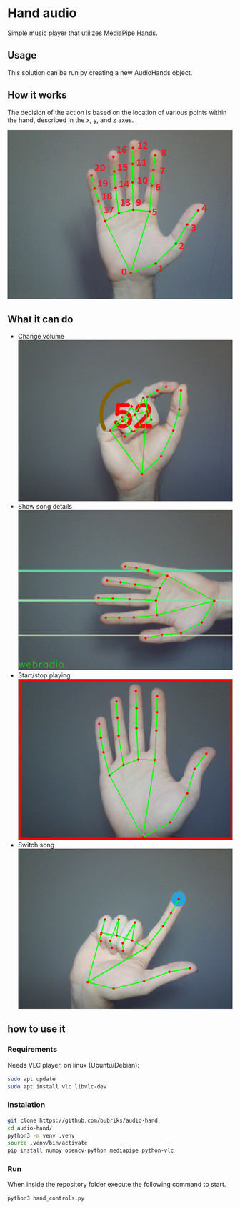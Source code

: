# Hand audio

Simple music player that utilizes [MediaPipe Hands](https://google.github.io/mediapipe/solutions/hands.html).

## Usage

This solution can be run by creating a new AudioHands object.

## How it works

The decision of the action is based on the location of various points within the hand, described in the x, y, and z axes.

![MediaPipe hand landmarks](https://raw.githubusercontent.com/bubriks/audio-hand/main/hand.png) 

## What it can do

- Change volume
![Volume](https://raw.githubusercontent.com/bubriks/audio-hand/main/volume.png) 
- Show song details
![Info](https://raw.githubusercontent.com/bubriks/audio-hand/main/info.png) 
- Start/stop playing
![Start/stop](https://raw.githubusercontent.com/bubriks/audio-hand/main/stop.png) 
- Switch song
![Switch](https://raw.githubusercontent.com/bubriks/audio-hand/main/switch.png) 

## how to use it

### Requirements

Needs VLC player, on linux (Ubuntu/Debian):
```bash
sudo apt update
sudo apt install vlc libvlc-dev
```

### Instalation

```bash
git clone https://github.com/bubriks/audio-hand
cd audio-hand/
python3 -m venv .venv
source .venv/bin/activate
pip install numpy opencv-python mediapipe python-vlc
```

### Run

When inside the repository folder execute the following command to start.

```bash
python3 hand_controls.py
```
